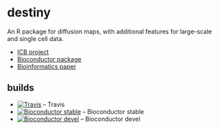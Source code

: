 destiny
=======

An R package for diffusion maps, with additional features for large-scale and single cell data.

- [ICB project](https://www.helmholtz-muenchen.de/icb/destiny)
- [Bioconductor package](https://bioconductor.org/packages/destiny)
- [Bioinformatics paper](https://doi.org/10.1093/bioinformatics/btv715)

builds
------

- [![Travis](https://travis-ci.org/theislab/destiny.svg?branch=master)](https://travis-ci.org/theislab/destiny) – Travis
- [![Bioconductor stable](https://bioconductor.org/shields/build/release/bioc/destiny.svg)](https://bioconductor.org/checkResults/release/bioc-LATEST/destiny/) – Bioconductor stable
- [![Bioconductor devel](https://bioconductor.org/shields/build/devel/bioc/destiny.svg)](https://bioconductor.org/checkResults/devel/bioc-LATEST/destiny/) – Bioconductor devel
